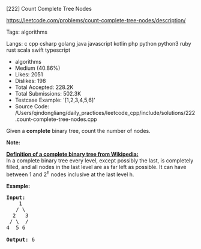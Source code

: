 [222] Count Complete Tree Nodes  

https://leetcode.com/problems/count-complete-tree-nodes/description/

Tags:   algorithms 

Langs:  c   cpp   csharp   golang   java   javascript   kotlin   php   python   python3   ruby   rust   scala   swift   typescript 

* algorithms
* Medium (40.86%)
* Likes:    2051
* Dislikes: 198
* Total Accepted:    228.2K
* Total Submissions: 502.3K
* Testcase Example:  '[1,2,3,4,5,6]'
* Source Code:       /Users/qindongliang/daily_practices/leetcode_cpp/include/solutions/222.count-complete-tree-nodes.cpp

<p>Given a <b>complete</b> binary tree, count the number of nodes.</p>

<p><b>Note: </b></p>

<p><b><u>Definition of a complete binary tree from <a href="http://en.wikipedia.org/wiki/Binary_tree#Types_of_binary_trees" target="_blank">Wikipedia</a>:</u></b><br />
In a complete binary tree every level, except possibly the last, is completely filled, and all nodes in the last level are as far left as possible. It can have between 1 and 2<sup>h</sup> nodes inclusive at the last level h.</p>

<p><strong>Example:</strong></p>

<pre>
<strong>Input:</strong> 
    1
   / \
  2   3
 / \  /
4  5 6

<strong>Output:</strong> 6</pre>

